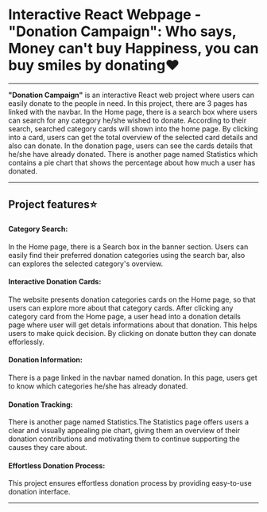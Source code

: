 # Interactive React Webpage - "Donation Campaign": Who says, Money can't buy Happiness, you can buy smiles by donating:heart:

------

**"Donation Campaign"** is an interactive React web project where users can easily donate to the people in need. In this project, there are 3 pages has linked with the navbar. In the Home page, there is a search box where users can search for any category he/she wished to donate. According to their search, searched category cards will shown into the home page. By clicking into a card, users can get the total overview of the selected card details and also can donate. In the donation page, users can see the cards details that he/she have already donated.  There is another page named Statistics which contains a pie chart that shows the percentage about how much a user has donated.

---------------------

## Project features:star: 

####  Category Search:
In the Home page, there is a Search box in the banner section. Users can easily find their preferred donation categories using the search bar, also can explores the selected category's overview.

#### Interactive Donation Cards: 
 The website presents donation categories  cards on the Home page, so that users can explore more about that category cards. After clicking any category card from the Home page, a user head into a donation details page where user will get detals informations about that donation. This helps users to make quick decision. By clicking on donate button they can donate efforlessly.

 #### Donation Information:
 There is a page linked in the navbar named donation. In this page, users get to know which categories he/she has already donated.

 #### Donation Tracking:
 There is another page named Statistics.The Statistics page offers users a clear and visually appealing pie chart, giving them an overview of their donation contributions and motivating them to continue supporting the causes they care about.

 #### Effortless Donation Process:
 This project ensures effortless donation process by providing easy-to-use donation interface.

-----------------






